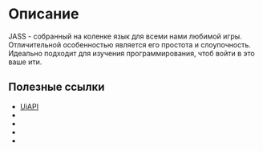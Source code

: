 # Описание

<tooltip term="JASS">JASS</tooltip> - собранный на коленке язык для всеми нами любимой игры. Отличительной особенностью является его простота и слоупочность. Идеально подходит для изучения программирования, чтоб войти в это ваше ити.

## Полезные ссылки

- [UjAPI](https://unryzec.github.io/UjAPI)
- <a href="https://jass.sourceforge.net/doc/" />
- <a href="https://lep.duckdns.org/jassbot/" />
- <a href="https://xgm.guru/p/wc3/jass-crash-course"/>
- <a href="https://xgm.guru/p/wc3/Perekhod-na-Jass-vq0"/>